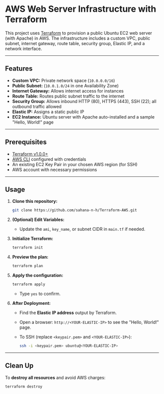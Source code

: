 # AWS Web Server Infrastructure with Terraform

This project uses [Terraform](https://www.terraform.io/) to provision a public Ubuntu EC2 web server (with Apache) in AWS. The infrastructure includes a custom VPC, public subnet, internet gateway, route table, security group, Elastic IP, and a network interface.

---

## Features

- **Custom VPC:** Private network space (`10.0.0.0/16`)
- **Public Subnet:** (`10.0.1.0/24` in one Availability Zone)
- **Internet Gateway:** Allows internet access for instances
- **Route Table:** Routes public subnet traffic to the internet
- **Security Group:** Allows inbound HTTP (80), HTTPS (443), SSH (22); all outbound traffic allowed
- **Elastic IP:** Assigns a static public IP
- **EC2 Instance:** Ubuntu server with Apache auto-installed and a sample "Hello, World!" page

---

## Prerequisites

- [Terraform v1.0.0+](https://www.terraform.io/downloads)
- [AWS CLI](https://aws.amazon.com/cli/) configured with credentials
- An existing EC2 Key Pair in your chosen AWS region (for SSH)
- AWS account with necessary permissions

---

## Usage

1. **Clone this repository:**

    ```bash
    git clone https://github.com/sahana-n-h/Terraform-AWS.git
    ```

2. **(Optional) Edit Variables:**
    - Update the `ami`, `key_name`, or subnet CIDR in `main.tf` if needed.

3. **Initialize Terraform:**

    ```bash
    terraform init
    ```

4. **Preview the plan:**

    ```bash
    terraform plan
    ```

5. **Apply the configuration:**

    ```bash
    terraform apply
    ```

    - Type `yes` to confirm.

6. **After Deployment:**
    - Find the **Elastic IP address** output by Terraform.
    - Open a browser: `http://<YOUR-ELASTIC-IP>` to see the "Hello, World!" page.
    - To SSH (replace `<keypair.pem>` and `<YOUR-ELASTIC-IP>`):

      ```bash
      ssh -i <keypair.pem> ubuntu@<YOUR-ELASTIC-IP>
      ```

---

## Clean Up

To **destroy all resources** and avoid AWS charges:

```bash
terraform destroy
